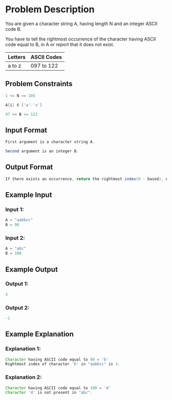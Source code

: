 # Problem Description

You are given a character string A, having length N and an integer ASCII code B.

You have to tell the rightmost occurrence of the character having ASCII code equal to B, in A or report that it does not exist.


| Letters | ASCII Codes |
|---------|-------------|
| a to z  | 097 to 122  |


## Problem Constraints
```java
1 <= N <= 105

A[i] ∈ ['a'-'z']

97 <= B <= 122
```


## Input Format
```java
First argument is a character string A.

Second argument is an integer B.
```


## Output Format
```java
If there exists an occurrence, return the rightmost index(0 - based), else return -1.
```


## Example Input

### Input 1:
```java
A = "aabbcc"
B = 98
```
### Input 2:
```java
A = "abc"
B = 100
```

## Example Output

### Output 1:
```java
3
```
### Output 2:
```java
-1
```


## Example Explanation

### Explanation 1:
```java
Character having ASCII code equal to 98 = 'b'
Rightmost index of character 'b' in "aabbcc" is 3.
```
### Explanation 2:
```java
Character having ASCII code equal to 100 = 'd'
Character 'd' is not present in "abc".
```